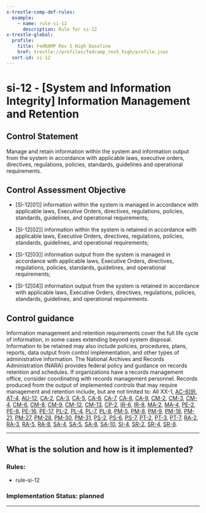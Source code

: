 ```yaml
---
x-trestle-comp-def-rules:
  example:
    - name: rule-si-12
      description: Rule for si-12
x-trestle-global:
  profile:
    title: FedRAMP Rev 5 High Baseline
    href: trestle://profiles/fedramp_rev5_high/profile.json
  sort-id: si-12
---
```


# si-12 - \[System and Information Integrity\] Information Management and Retention

## Control Statement

Manage and retain information within the system and information output from the system in accordance with applicable laws, executive orders, directives, regulations, policies, standards, guidelines and operational requirements.

## Control Assessment Objective

- \[SI-12[01]\] information within the system is managed in accordance with applicable laws, Executive Orders, directives, regulations, policies, standards, guidelines, and operational requirements;

- \[SI-12[02]\] information within the system is retained in accordance with applicable laws, Executive Orders, directives, regulations, policies, standards, guidelines, and operational requirements;

- \[SI-12[03]\] information output from the system is managed in accordance with applicable laws, Executive Orders, directives, regulations, policies, standards, guidelines, and operational requirements;

- \[SI-12[04]\] information output from the system is retained in accordance with applicable laws, Executive Orders, directives, regulations, policies, standards, guidelines, and operational requirements.

## Control guidance

Information management and retention requirements cover the full life cycle of information, in some cases extending beyond system disposal. Information to be retained may also include policies, procedures, plans, reports, data output from control implementation, and other types of administrative information. The National Archives and Records Administration (NARA) provides federal policy and guidance on records retention and schedules. If organizations have a records management office, consider coordinating with records management personnel. Records produced from the output of implemented controls that may require management and retention include, but are not limited to: All XX-1, [AC-6(9)](#ac-6.9), [AT-4](#at-4), [AU-12](#au-12), [CA-2](#ca-2), [CA-3](#ca-3), [CA-5](#ca-5), [CA-6](#ca-6), [CA-7](#ca-7), [CA-8](#ca-8), [CA-9](#ca-9), [CM-2](#cm-2), [CM-3](#cm-3), [CM-4](#cm-4), [CM-6](#cm-6), [CM-8](#cm-8), [CM-9](#cm-9), [CM-12](#cm-12), [CM-13](#cm-13), [CP-2](#cp-2), [IR-6](#ir-6), [IR-8](#ir-8), [MA-2](#ma-2), [MA-4](#ma-4), [PE-2](#pe-2), [PE-8](#pe-8), [PE-16](#pe-16), [PE-17](#pe-17), [PL-2](#pl-2), [PL-4](#pl-4), [PL-7](#pl-7), [PL-8](#pl-8), [PM-5](#pm-5), [PM-8](#pm-8), [PM-9](#pm-9), [PM-18](#pm-18), [PM-21](#pm-21), [PM-27](#pm-27), [PM-28](#pm-28), [PM-30](#pm-30), [PM-31](#pm-31), [PS-2](#ps-2), [PS-6](#ps-6), [PS-7](#ps-7), [PT-2](#pt-2), [PT-3](#pt-3), [PT-7](#pt-7), [RA-2](#ra-2), [RA-3](#ra-3), [RA-5](#ra-5), [RA-8](#ra-8), [SA-4](#sa-4), [SA-5](#sa-5), [SA-8](#sa-8), [SA-10](#sa-10), [SI-4](#si-4), [SR-2](#sr-2), [SR-4](#sr-4), [SR-8](#sr-8).

______________________________________________________________________

## What is the solution and how is it implemented?

<!-- For implementation status enter one of: implemented, partial, planned, alternative, not-applicable -->

<!-- Note that the list of rules under ### Rules: is read-only and changes will not be captured after assembly to JSON -->

<!-- Add control implementation description here for control: si-12 -->

### Rules:

  - rule-si-12

### Implementation Status: planned

______________________________________________________________________
